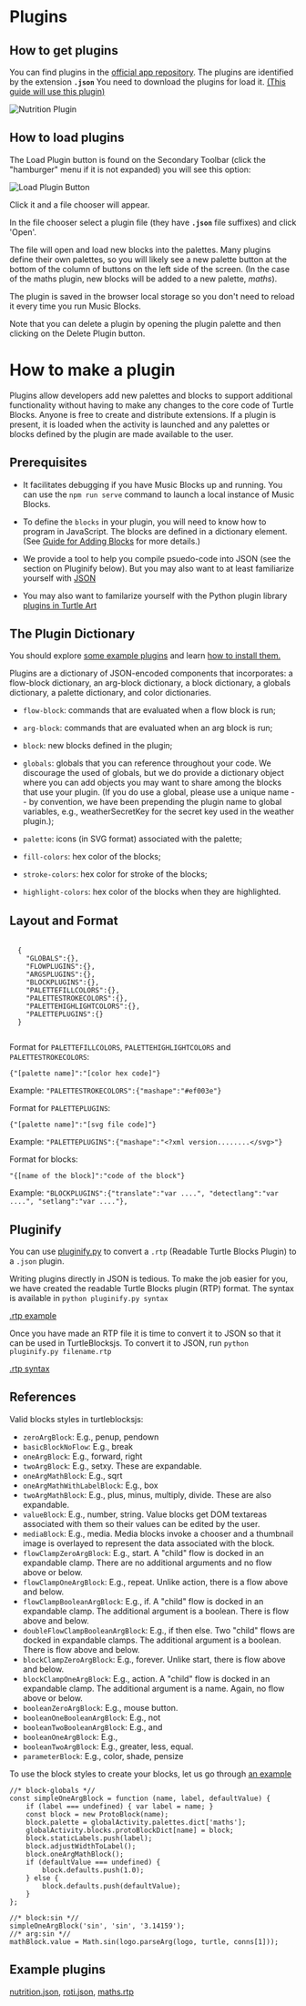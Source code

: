 Plugins
=======

How to get plugins
------------------

You can find plugins in the [official app repository](https://github.com/sugarlabs/turtleblocksjs/tree/master/plugins).
The plugins are identified by the extension <code>**.json**</code>
You need to download the plugins for load it.
[(This guide will use this plugin)](https://github.com/sugarlabs/turtleblocksjs/blob/master/plugins/maths.json)

![Nutrition Plugin](https://github.com/sugarlabs/turtleblocksjs/raw/master/screenshots/foodplugin.png "The Nutrition plugin")

How to load plugins
-------------------

The Load Plugin button is found on the Secondary Toolbar (click the "hamburger" menu if it is not expanded) you will see this option:

![Load Plugin Button](https://github.com/sugarlabs/turtleblocksjs/raw/master/documentation/load-plugin-button.png)

Click it and a file chooser will appear. 

In the file chooser select a plugin file (they have
<code>**.json**</code> file suffixes) and click 'Open'.

The file will open and load new blocks into the palettes. Many plugins
define their own palettes, so you will likely see a new palette button
at the bottom of the column of buttons on the left side of the
screen. (In the case of the maths plugin, new blocks will be added to
a new palette, *maths*).

The plugin is saved in the browser local storage so you don't need to
reload it every time you run Music Blocks.

Note that you can delete a plugin by opening the plugin palette and then
clicking on the Delete Plugin button.

How to make a plugin
====================

Plugins allow developers add new palettes and blocks to support
additional functionality without having to make any changes to the
core code of Turtle Blocks. Anyone is free to create and distribute
extensions. If a plugin is present, it is loaded when the activity is
launched and any palettes or blocks defined by the plugin are made
available to the user.

Prerequisites
-------------

* It facilitates debugging if you have Music Blocks up and
  running. You can use the <code>npm run serve</code> command to launch
  a local instance of Music Blocks.

* To define the `blocks` in your plugin, you will need to know
  how to program in JavaScript. The blocks are defined in a dictionary
  element. (See [Guide for Adding Blocks](https://github.com/sugarlabs/musicblocks/blob/master/js/guide_addingblocks.md) for more details.)

* We provide a tool to help you compile psuedo-code into JSON (see the
  section on Pluginify below). But you may also want to at least
  familiarize yourself with [JSON](http://en.wikipedia.org/wiki/JSON)

* You may also want to familarize yourself with the Python plugin
  library [plugins in Turtle
  Art](http://wiki.sugarlabs.org/go/Activities/Turtle_Art/Plugins)

The Plugin Dictionary
---------------------

You should explore [some example
plugins](https://github.com/sugarlabs/turtleblocksjs/blob/master/README.md#Plugins)
and learn [how to install
them.](https://github.com/sugarlabs/turtleblocksjs/blob/master/README.md#how-to-load-plugins)

Plugins are a dictionary of JSON-encoded components that incorporates:
a flow-block dictionary, an arg-block dictionary, a block dictionary,
a globals dictionary, a palette dictionary, and color dictionaries.

* `flow-block`: commands that are evaluated when a flow block is run;

* `arg-block`: commands that are evaluated when an arg block is run;

* `block`: new blocks defined in the plugin;

* `globals`: globals that you can reference throughout your code. We
  discourage the used of globals, but we do provide a dictionary
  object where you can add objects you may want to share among the
  blocks that use your plugin. (If you do use a global, please use a
  unique name -- by convention, we have been prepending the plugin
  name to global variables, e.g., weatherSecretKey for the secret key
  used in the weather plugin.);

* `palette`: icons (in SVG format) associated with the palette;

* `fill-colors`: hex color of the blocks;

* `stroke-colors`: hex color for stroke of the blocks;

* `highlight-colors`: hex color of the blocks when they are
  highlighted.

Layout and Format
-----------------
<pre>
  <code>
  {
    "GLOBALS":{},
    "FLOWPLUGINS":{},
    "ARGSPLUGINS":{},
    "BLOCKPLUGINS":{},
    "PALETTEFILLCOLORS":{},
    "PALETTESTROKECOLORS":{},
    "PALETTEHIGHLIGHTCOLORS":{},
    "PALETTEPLUGINS":{}
  } 
  </code>
</pre>

Format for `PALETTEFILLCOLORS`, `PALETTEHIGHLIGHTCOLORS` and
`PALETTESTROKECOLORS`:
<pre><code>{"[palette name]":"[color hex code]"}</code></pre>
Example: ```"PALETTESTROKECOLORS":{"mashape":"#ef003e"}```

Format for `PALETTEPLUGINS`:
<pre><code>{"[palette name]":"[svg file code]"}</code></pre>
Example: ```"PALETTEPLUGINS":{"mashape":"<?xml version........</svg>"}```

Format for blocks:

<pre><code>"{[name of the block]":"code of the block"}</code></pre>
Example: ```"BLOCKPLUGINS":{"translate":"var ....", "detectlang":"var ....", "setlang":"var ...."}, ```

Pluginify
---------

You can use
[pluginify.py](https://github.com/sugarlabs/turtleblocksjs/blob/master/pluginify.py)
to convert a `.rtp` (Readable Turtle Blocks Plugin) to a `.json`
plugin.

Writing plugins directly in JSON is tedious. To make the job easier
for you, we have created the readable Turtle Blocks plugin (RTP)
format. The syntax is available in `python pluginify.py syntax`

[.rtp example](https://github.com/sugarlabs/turtleblocksjs/blob/master/plugins/finance.rtp)

Once you have made an RTP file it is time to convert it to JSON so
that it can be used in TurtleBlocksjs. To convert it to JSON, run
`python pluginify.py filename.rtp`

[.rtp syntax](https://github.com/sugarlabs/turtleblocksjs/blob/master/pluginify.py#L33)

References
----------
Valid blocks styles in turtleblocksjs:
* `zeroArgBlock`: E.g., penup, pendown
* `basicBlockNoFlow`: E.g., break
* `oneArgBlock`: E.g., forward, right
* `twoArgBlock`: E.g., setxy. These are expandable.
* `oneArgMathBlock`: E.g., sqrt
* `oneArgMathWithLabelBlock`: E.g., box
* `twoArgMathBlock`: E.g., plus, minus, multiply, divide. These are also expandable.
* `valueBlock`: E.g., number, string. Value blocks get DOM textareas associated with them so their values can be edited by the user.
* `mediaBlock`: E.g., media. Media blocks invoke a chooser and a thumbnail image is overlayed to represent the data associated with the block.
* `flowClampZeroArgBlock`: E.g., start. A "child" flow is docked in an expandable clamp. There are no additional arguments and no flow above or below.
* `flowClampOneArgBlock`: E.g., repeat. Unlike action, there is a flow above and below.
* `flowClampBooleanArgBlock`: E.g., if.  A "child" flow is docked in an expandable clamp. The additional argument is a boolean. There is flow above and below.
* `doubleFlowClampBooleanArgBlock`: E.g., if then else.  Two "child" flows are docked in expandable clamps. The additional argument is a boolean. There is flow above and below.
* `blockClampZeroArgBlock`: E.g., forever. Unlike start, there is flow above and below.
* `blockClampOneArgBlock`: E.g., action. A "child" flow is docked in an expandable clamp. The additional argument is a name. Again, no flow above or below.
* `booleanZeroArgBlock`: E.g., mouse button.
* `booleanOneBooleanArgBlock`: E.g., not
* `booleanTwoBooleanArgBlock`: E.g., and
* `booleanOneArgBlock`: E.g.,
* `booleanTwoArgBlock`: E.g., greater, less, equal.
* `parameterBlock`: E.g., color, shade, pensize

To use the block styles to create your blocks, let us go through [an example](https://github.com/sugarlabs/turtleblocksjs/blob/master/plugins/maths.json#L22)

```
//* block-globals *//
const simpleOneArgBlock = function (name, label, defaultValue) {
    if (label === undefined) { var label = name; }
    const block = new ProtoBlock(name);
    block.palette = globalActivity.palettes.dict['maths'];
    globalActivity.blocks.protoBlockDict[name] = block;
    block.staticLabels.push(label);
    block.adjustWidthToLabel();
    block.oneArgMathBlock();
    if (defaultValue === undefined) {
        block.defaults.push(1.0);
    } else {
        block.defaults.push(defaultValue);
    }
};

//* block:sin *//
simpleOneArgBlock('sin', 'sin', '3.14159');
//* arg:sin *//
mathBlock.value = Math.sin(logo.parseArg(logo, turtle, conns[1]));
```

Example plugins
---------------

[nutrition.json](https://github.com/sugarlabs/turtleblocksjs/blob/master/plugins/nutrition.json), [roti.json](https://github.com/sugarlabs/turtleblocksjs/blob/master/plugins/roti.json), [maths.rtp](https://github.com/sugarlabs/turtleblocksjs/blob/master/plugins/maths.rtp)
